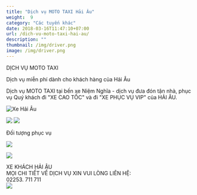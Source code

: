 ```yaml
---
title: "Dịch vụ MOTO TAXI Hải Âu"
weight:  9
category: "Các tuyến khác"
date: 2018-03-16T11:47:10+07:00
url: /dich-vu-moto-taxi-hai-au/
description: ""
thumbnail: /img/driver.png
image: /img/driver.png
---
```

<p class="b tc">DỊCH VỤ MOTO TAXI</p>
<p class="i tc">Dịch vụ miễn phí dành cho khách hàng của Hải Âu</p>

<div class="tc w-100">
	<p class="dib ba b--dashed b--blue blue b bg-light-gray pa3 tj">
		<span class="red">Dịch vụ MOTO TAXI</span> tại bến xe Niệm Nghĩa - dịch vụ đưa đón tận nhà, phục vụ Quý khách đi "XE CAO TỐC" và đi "XE PHỤC VỤ VIP" của HẢI ÂU.
	</p>
</div>

<p class="tc"><img class="w-100 w-50-l" alt="Xe Hải Âu" src="/img/moto taxi (1).jpg"/></p>

<div class="tc w-100">
	<img src="/img/đt chuyển phát(2).png" class="dib h3"/>
	<img src="/img/facebook(1).png" class="dib h3"/>
</div>

<p class="dib bg-blue white b ttu pa2">Đối tượng phục vụ</p>

<p class="tc"><img src="/img/moto taxi 1 (1).png"/></p>
<p class="tc"><img src="/img/moto taxi 2.png"/></p>

<div class="w-100 mv4 w-100 tc ba b--dashed b--blue blue b bg-light-gray pa3 tj ">
	<p class="tc lh-copy">
		​XE KHÁCH HẢI ÂU
		<br/>
		MỌI CHI TIẾT VỀ DỊCH VỤ XIN VUI LÒNG LIÊN HỆ:
		<br/>
		<span class="b red">02253. 711 711</span>
		<br/>
		<img class="dib" src="/img/facebook.png"/>
	</p>
</div>
